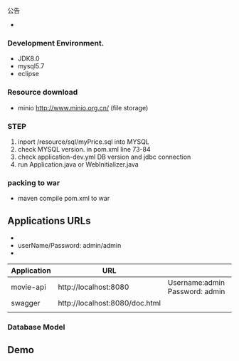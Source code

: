公告

- 



### Development Environment.
- JDK8.0
- mysql5.7
- eclipse

### Resource download
- minio http://www.minio.org.cn/ (file storage)


### STEP 
1. inport /resource/sql/myPrice.sql into MYSQL
2. check MYSQL version. in pom.xml line 73-84
3. check application-dev.yml DB version and jdbc connection
4. run Application.java  or WebInitializer.java
### packing to war
- maven  compile pom.xml to war

## Applications URLs

- 
-   userName/Password: admin/admin
- 

| Application | URL                            |                                   |
| :---------- | ------------------------------ | --------------------------------- |
| movie-api   | http://localhost:8080          | Username:admin    Password: admin |
| swagger     | http://localhost:8080/doc.html |                                   |
|             |                                |                                   |


###  Database Model


### 

## Demo

